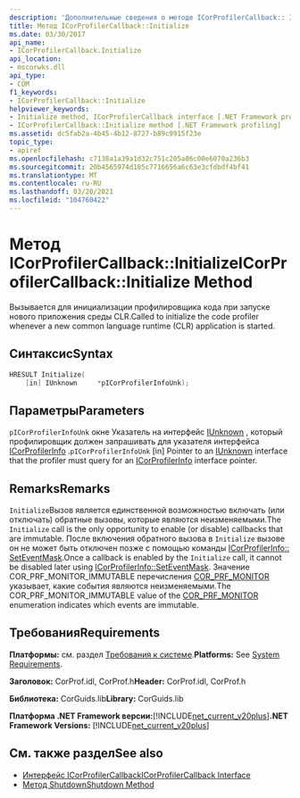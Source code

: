 ```yaml
---
description: 'Дополнительные сведения о методе ICorProfilerCallback:: Initialize'
title: Метод ICorProfilerCallback::Initialize
ms.date: 03/30/2017
api_name:
- ICorProfilerCallback.Initialize
api_location:
- mscorwks.dll
api_type:
- COM
f1_keywords:
- ICorProfilerCallback::Initialize
helpviewer_keywords:
- Initialize method, ICorProfilerCallback interface [.NET Framework profiling]
- ICorProfilerCallback::Initialize method [.NET Framework profiling]
ms.assetid: dc5fab2a-4b45-4b12-8727-b89c9915f23e
topic_type:
- apiref
ms.openlocfilehash: c7138a1a39a1d32c751c205a86c00e6070a236b3
ms.sourcegitcommit: 20b4565974d185c7716656a6c63e3cfdbdf4bf41
ms.translationtype: MT
ms.contentlocale: ru-RU
ms.lasthandoff: 03/20/2021
ms.locfileid: "104760422"
---
```

# <a name="icorprofilercallbackinitialize-method"></a><span data-ttu-id="55d9a-103">Метод ICorProfilerCallback::Initialize</span><span class="sxs-lookup"><span data-stu-id="55d9a-103">ICorProfilerCallback::Initialize Method</span></span>

<span data-ttu-id="55d9a-104">Вызывается для инициализации профилировщика кода при запуске нового приложения среды CLR.</span><span class="sxs-lookup"><span data-stu-id="55d9a-104">Called to initialize the code profiler whenever a new common language runtime (CLR) application is started.</span></span>  
  
## <a name="syntax"></a><span data-ttu-id="55d9a-105">Синтаксис</span><span class="sxs-lookup"><span data-stu-id="55d9a-105">Syntax</span></span>  
  
```cpp  
HRESULT Initialize(  
    [in] IUnknown     *pICorProfilerInfoUnk);  
```  
  
## <a name="parameters"></a><span data-ttu-id="55d9a-106">Параметры</span><span class="sxs-lookup"><span data-stu-id="55d9a-106">Parameters</span></span>

<span data-ttu-id="55d9a-107">`pICorProfilerInfoUnk` окне Указатель на интерфейс [IUnknown](/cpp/atl/iunknown) , который профилировщик должен запрашивать для указателя интерфейса [ICorProfilerInfo](icorprofilerinfo-interface.md) .</span><span class="sxs-lookup"><span data-stu-id="55d9a-107">`pICorProfilerInfoUnk` [in] Pointer to an [IUnknown](/cpp/atl/iunknown) interface that the profiler must query for an [ICorProfilerInfo](icorprofilerinfo-interface.md) interface pointer.</span></span>  

## <a name="remarks"></a><span data-ttu-id="55d9a-108">Remarks</span><span class="sxs-lookup"><span data-stu-id="55d9a-108">Remarks</span></span>  

 <span data-ttu-id="55d9a-109">`Initialize`Вызов является единственной возможностью включать (или отключать) обратные вызовы, которые являются неизменяемыми.</span><span class="sxs-lookup"><span data-stu-id="55d9a-109">The `Initialize` call is the only opportunity to enable (or disable) callbacks that are immutable.</span></span> <span data-ttu-id="55d9a-110">После включения обратного вызова в `Initialize` вызове он не может быть отключен позже с помощью команды [ICorProfilerInfo:: SetEventMask](icorprofilerinfo-seteventmask-method.md).</span><span class="sxs-lookup"><span data-stu-id="55d9a-110">Once a callback is enabled by the `Initialize` call, it cannot be disabled later using [ICorProfilerInfo::SetEventMask](icorprofilerinfo-seteventmask-method.md).</span></span> <span data-ttu-id="55d9a-111">Значение COR_PRF_MONITOR_IMMUTABLE перечисления [COR_PRF_MONITOR](cor-prf-monitor-enumeration.md) указывает, какие события являются неизменяемыми.</span><span class="sxs-lookup"><span data-stu-id="55d9a-111">The COR_PRF_MONITOR_IMMUTABLE value of the [COR_PRF_MONITOR](cor-prf-monitor-enumeration.md) enumeration indicates which events are immutable.</span></span>  
  
## <a name="requirements"></a><span data-ttu-id="55d9a-112">Требования</span><span class="sxs-lookup"><span data-stu-id="55d9a-112">Requirements</span></span>  

 <span data-ttu-id="55d9a-113">**Платформы:** см. раздел [Требования к системе](../../get-started/system-requirements.md).</span><span class="sxs-lookup"><span data-stu-id="55d9a-113">**Platforms:** See [System Requirements](../../get-started/system-requirements.md).</span></span>  
  
 <span data-ttu-id="55d9a-114">**Заголовок:** CorProf.idl, CorProf.h</span><span class="sxs-lookup"><span data-stu-id="55d9a-114">**Header:** CorProf.idl, CorProf.h</span></span>  
  
 <span data-ttu-id="55d9a-115">**Библиотека:** CorGuids.lib</span><span class="sxs-lookup"><span data-stu-id="55d9a-115">**Library:** CorGuids.lib</span></span>  
  
 <span data-ttu-id="55d9a-116">**Платформа .NET Framework версии:**[!INCLUDE[net_current_v20plus](../../../../includes/net-current-v20plus-md.md)]</span><span class="sxs-lookup"><span data-stu-id="55d9a-116">**.NET Framework Versions:** [!INCLUDE[net_current_v20plus](../../../../includes/net-current-v20plus-md.md)]</span></span>  
  
## <a name="see-also"></a><span data-ttu-id="55d9a-117">См. также раздел</span><span class="sxs-lookup"><span data-stu-id="55d9a-117">See also</span></span>

- [<span data-ttu-id="55d9a-118">Интерфейс ICorProfilerCallback</span><span class="sxs-lookup"><span data-stu-id="55d9a-118">ICorProfilerCallback Interface</span></span>](icorprofilercallback-interface.md)
- [<span data-ttu-id="55d9a-119">Метод Shutdown</span><span class="sxs-lookup"><span data-stu-id="55d9a-119">Shutdown Method</span></span>](icorprofilercallback-shutdown-method.md)
